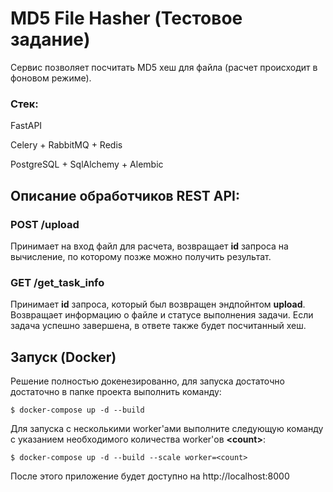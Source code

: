 # MD5 File Hasher (Тестовое задание)

Сервис позволяет посчитать MD5 хеш для файла (расчет происходит в фоновом режиме).

### Стек:

FastAPI

Celery + RabbitMQ + Redis

PostgreSQL + SqlAlchemy + Alembic

## Описание обработчиков REST API: 

### POST /upload

Принимает на вход файл для расчета, возвращает **id** запроса на вычисление, по которому позже можно получить результат.

### GET /get_task_info

Принимает **id** запроса, который был возвращен эндпойнтом **upload**. Возвращает информацию о файле и статусе выполнения задачи. Если задача успешно завершена, в ответе также будет посчитанный хеш. 

## Запуск (Docker)

Решение полностью докенезированно, для запуска достаточно достаточно в папке проекта выполнить команду:

```
$ docker-compose up -d --build
```

Для запуска с несколькими worker'ами выполните следующую команду с указанием необходимого количества worker'ов **\<count\>**:

```
$ docker-compose up -d --build --scale worker=<count>
```
После этого приложение будет доступно на http://localhost:8000
